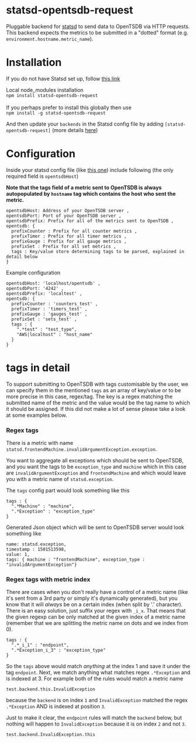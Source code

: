 # statsd-opentsdb-request
Pluggable backend for [statsd](https://github.com/etsy/statsd) to send data to OpenTSDB via HTTP requests.
This backend expects the metrics to be submitted in a "dotted" format (e.g. `environment.hostname.metric_name`).

# Installation
If you do not have Statsd set up, follow [this link](https://github.com/etsy/statsd#installation-and-configuration)

Local node_modules installation\
`npm install statsd-opentsdb-request`\
\
If you perhaps prefer to install this globally then use\
`npm install -g statsd-opentsdb-request`

And then update your `backends` in the Statsd config file by adding `[statsd-opentsdb-request]` (more details [here](https://github.com/etsy/statsd/blob/master/docs/backend.md))

# Configuration
Inside your statsd config file (like [this one](https://github.com/etsy/statsd/blob/master/exampleConfig.js)) include following (the only required field is `opentsdbHost`)

**Note that the tags field of a metric sent to OpenTSDB is always autopopulated by `hostname` tag which contains the host who sent the metric.**

```
opentsdbHost: Address of your OpenTSDB server ,
opentsdbPort: Port of your OpenTSDB server ,
opentsdbPrefix: Prefix for all of the metrics sent to OpenTSDB ,
opentsdb: {
  prefixCounter : Prefix for all counter metrics ,
  prefixTimer : Prefix for all timer metrics ,
  prefixGauge : Prefix for all gauge metrics ,
  prefixSet : Prefix for all set metrics ,
  tags : Key/value store determining tags to be parsed, explained in detail below
}
```

Example configuration
```
opentsdbHost: 'localhost/opentsdb' ,
opentsdbPort: '4242' ,
opentsdbPrefix: 'localtest' ,
opentsdb: {
  prefixCounter : 'counters_test' ,
  prefixTimer : 'timers_test' ,
  prefixGauge : 'gauges_test' ,
  prefixSet : 'sets_test' ,
  tags : {
    ".*test" : "test_type",
    "AWS|localhost" : "host_name"
  }
}
```

# tags in detail
To support submitting to OpenTSDB with tags customisable by the user, we can specify them in the mentioned `tags` as an array of key/value or to be more precise in this case, regex/tag. The key is a regex matching the submitted name of the metric and the value would be the tag name to which it should be assigned. If this did not make a lot of sense please take a look at some examples below.

### Regex tags

There is a metric with name `statsd.frontendMachine.invalidArgumentException.exception`.

You want to aggregate all exceptions which should be sent to OpenTSDB, and you want the tags to be `exception_type` and `machine` which in this case are `invalidArgumentException` and `frontendMachine` and which would leave you with a metric name of `statsd.exception`. 

The `tags` config part would look something like this
```
tags : {
  ".*Machine" : "machine",
  ".*Exception" : "exception_type"
}
```
 
Generated Json object which will be sent to OpenTSDB server would look something like
```
name: statsd.exception,
timestamp : 1501513598,
value: 1,
tags: { machine : "frontendMachine", exception_type : "invalidArgumentException"}
```

### Regex tags with metric index

There are cases when you don't really have a control of a metric name (like it's sent from a 3rd party or simply it's dynamically generated), but you know that it will *always* be on a certain index (when split by '.' character). There is an easy solution, just suffix your regex with `_i_x`. That means that the given regexp can be only matched at the given index of a metric name (remember that we are splitting the metric name on dots and we index from 0).

```
tags : {
  ".*_i_1" : "endpoint",
  ".*Exception_i_3" : "exception_type"
}
```
So the `tags` above would match *anything* at the index 1 and save it under the tag `endpoint`. Next, we match anything what matches regex `.*Exception` and is indexed at 3. For example both of the rules would match a metric name
```
test.backend.this.InvalidException
```
because the `backend` is on index `1` and `InvalidException` matched the regex `.*Exception` AND is indexed at position `3`.

Just to make it clear, the `endpoint` rules will match the `backend` below, but nothing will happen to `InvalidException` because it is on index `2` and not `3`.
```
test.backend.InvalidException.this
```


